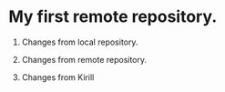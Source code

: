 # My first remote repository.

1. Changes from local repository.

2. Changes from remote repository.

3. Changes from Kirill
